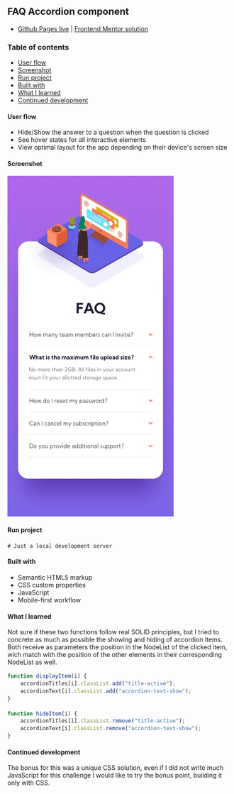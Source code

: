 ## FAQ Accordion component
- [Github Pages live](https://alexcumplido.github.io/frontend-mentor/faq-accordion/) | [Frontend Mentor solution](https://www.frontendmentor.io/solutions/js-accordion-component-U8k7rbRFtj)

### Table of contents
- [User flow](#user-flow)
- [Screenshot](#screenshot)
- [Run project](#run-project)
- [Built with](#built-with)
- [What I learned](#what-i-learned)
- [Continued development](#continued-development)

#### User flow
- Hide/Show the answer to a question when the question is clicked
- See hover states for all interactive elements
- View optimal layout for the app depending on their device's screen size

#### Screenshot
![Mobile preview](./design/mobile-design.jpg)

#### Run project
```
# Just a local development server
```

#### Built with
- Semantic HTML5 markup
- CSS custom properties
- JavaScript
- Mobile-first workflow

#### What I learned
Not sure if these two functions follow real SOLID principles, but I tried to concrete as much as possible the showing and hiding of accordion items. Both receive as parameters the position in the NodeList of the clicked item, wich match with the position of the other elements in their corresponding NodeList as well.

```js
function displayItem(i) {
    accordionTitles[i].classList.add("title-active");
    accordionText[i].classList.add("accordion-text-show");
}

function hideItem(i) {
    accordionTitles[i].classList.remove("title-active");
    accordionText[i].classList.remove("accordion-text-show");
}
```

#### Continued development
The bonus for this was a unique CSS solution, even if I did not write much JavaScript for this challenge I would like to try the bonus point, building it only with CSS.